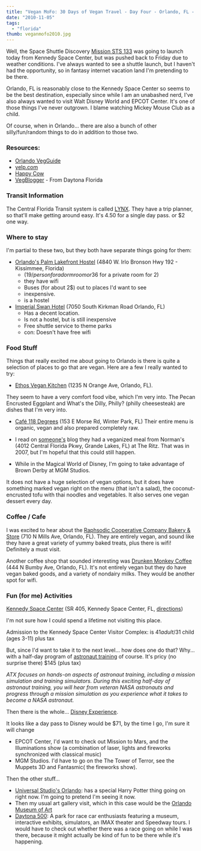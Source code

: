 ```yaml
---
title: "Vegan MoFo: 30 Days of Vegan Travel - Day Four - Orlando, FL - The City Beautiful - In honor of the shuttle launch"
date: "2010-11-05"
tags:
  - "florida"
thumb: veganmofo2010.jpg
---
```


Well, the Space Shuttle Discovery [Mission STS 133](http://www.nasa.gov/mission_pages/shuttle/shuttlemissions/sts133/index.html) was going to launch today from Kennedy Space Center, but was pushed back to Friday due to weather conditions. I've always wanted to see a shuttle launch, but I haven't had the opportunity, so in fantasy internet vacation land I'm pretending to be there.

Orlando, FL is reasonably close to the Kennedy Space Center so seems to be the best destination, especially since while I am an unabashed nerd, I've also always wanted to visit Walt Disney World and EPCOT Center. It's one of those things I've never outgrown. I blame watching Mickey Mouse Club as a child.

Of course, when in Orlando... there are also a bunch of other silly/fun/random things to do in addition to those two.

### Resources:

- [Orlando VegGuide](http://www.vegguide.org/region/223)
- [yelp.com](http://www.yelp.com/orlando-fl)
- [Happy Cow](http://www.happycow.net/north_america/usa/florida/orlando/)
- [VegBlogger](http://www.vegblogger.com/) - From Daytona Florida

### Transit Information

The Central Florida Transit system is called [LYNX](http://www.golynx.com/). They have a trip planner, so that'll make getting around easy. It's 4.50 for a single day pass. or $2 one way.

### Where to stay

I'm partial to these two, but they both have separate things going for them:

- [Orlando's Palm Lakefront Hostel](http://www.orlandohostels.com/) (4840 W. Irlo Bronson Hwy 192 - Kissimmee, Florida)
    - (19$/person for a dorm room or 36$ for a private room for 2)
    - they have wifi
    - Buses (for about 2$) out to places I'd want to see
    - inexpensive.
    - is a hostel
- [Imperial Swan Hotel](http://www.imperialswanorlando.com/) (7050 South Kirkman Road Orlando, FL)
    - Has a decent location.
    - Is not a hostel, but is still inexpensive
    - Free shuttle service to theme parks
    - con: Doesn't have free wifi

### Food Stuff

Things that really excited me about going to Orlando is there is quite a selection of places to go that are vegan. Here are a few I really wanted to try:

- [Ethos Vegan Kitchen](http://www.ethosvegankitchen.com/) (1235 N Orange Ave, Orlando, FL).

They seem to have a very comfort food vibe, which I'm very into. The Pecan Encrusted Eggplant and What's the Dilly, Philly? (philly cheesesteak) are dishes that I'm very into.

- [Café 118 Degrees](http://www.cafe118.com/) (153 E Morse Rd, Winter Park, FL) Their entire menu is organic, vegan and also prepared completely raw.

- I read on [someone's](http://www.lifestylesofthechicandvegan.com/2007/09/shooting-tiger-in-orlando-panther.html) blog they had a veganized meal from Norman's (4012 Central Florida Pkwy, Grande Lakes, FL) at The Ritz. That was in 2007, but I'm hopeful that this could still happen.
- While in the Magical World of Disney, I'm going to take advantage of Brown Derby at MGM Studios.

It does not have a huge selection of vegan options, but it does have something marked vegan right on the menu (that isn't a salad), the coconut-encrusted tofu with thai noodles and vegetables. It also serves one vegan dessert every day.

### Coffee / Cafe

I was excited to hear about the [Raphsodic Cooperative Company Bakery & Store](http://www.raphsodic.com/) (710 N Mills Ave, Orlando, FL). They are entirely vegan, and sound like they have a great variety of yummy baked treats, plus there is wifi! Definitely a must visit.

Another coffee shop that sounded interesting was [Drunken Monkey Coffee](http://www.drunkenmonkeycoffee.com/) (444 N Bumby Ave, Orlando, FL). It's not entirely vegan but they do have vegan baked goods, and a variety of nondairy milks. They would be another spot for wifi.

### Fun (for me) Activities

[Kennedy Space Center](http://www.kennedyspacecenter.com/) (SR 405, Kennedy Space Center, FL, [directions](http://www.kennedyspacecenter.com/driving-directions.aspx))

I'm not sure how I could spend a lifetime not visiting this place.

Admission to the Kennedy Space Center Visitor Complex: is $41 adult/$31 child (ages 3-11) plus tax

But, since I'd want to take it to the next level... how does one do that? Why... with a half-day program of [astronaut training](http://www.kennedyspacecenter.com/astronaut-training-experience.aspx) of course. It's pricy (no surprise there) $145 (plus tax)

_ATX focuses on hands-on aspects of astronaut training, including a mission simulation and training simulators. During this exciting half-day of astronaut training, you will hear from veteran NASA astronauts and progress through a mission simulation as you experience what it takes to become a NASA astronaut._

Then there is the whole... [Disney Experience](www.disney.com).

It looks like a day pass to Disney would be $71, by the time I go, I'm sure it will change

- EPCOT Center, I'd want to check out Mission to Mars, and the Illuminations show (a combination of laser, lights and fireworks synchronized with classical music)
- MGM Studios. I'd have to go on the The Tower of Terror, see the Muppets 3D and Fantasmic( the fireworks show).

Then the other stuff...

- [Universal Studio's Orlando](http://www.universalorlando.com/Home/harrypotter.aspx): has a special Harry Potter thing going on right now. I'm going to pretend I'm seeing it now.
- Then my usual art gallery visit, which in this case would be the [Orlando Museum of Art](http://www.omart.org/)
- [Daytona 500](http://www.daytonainternationalspeedway.com/): A park for race car enthusiasts featuring a museum, interactive exhibits, simulators, an IMAX theater and Speedway tours. I would have to check out whether there was a race going on while I was there, because it might actually be kind of fun to be there while it's happening.
